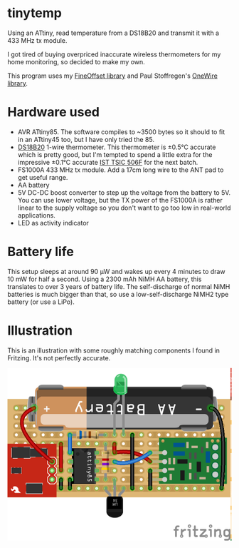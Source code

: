 # tinytemp
Using an ATtiny, read temperature from a DS18B20 and transmit it with a 433 MHz tx module.

I got tired of buying overpriced inaccurate wireless thermometers for my home monitoring, so decided to make my own.

This program uses my [FineOffset library](https://github.com/zagor/FineOffset) 
and Paul Stoffregen's [OneWire library](https://github.com/PaulStoffregen/OneWire.git).

# Hardware used

* AVR ATtiny85. The software compiles to ~3500 bytes so it should to fit in an ATtiny45 too, but I have only tried the 85.
* [DS18B20](https://www.maximintegrated.com/en/products/analog/sensors-and-sensor-interface/DS18B20.html) 1-wire thermometer. This thermometer is ±0.5°C accurate which is pretty good, but I'm tempted to spend a little extra for the impressive ±0.1°C accurate [IST TSIC 506F](http://se.farnell.com/ist-innovative-sensor-technology/tsic-506f-to92/sensor-temp-digital--0-1k-to92/dp/2191826) for the next batch.
* FS1000A 433 MHz tx module. Add a 17cm long wire to the ANT pad to get useful range.
* AA battery
* 5V DC-DC boost converter to step up the voltage from the battery to 5V. You can use lower voltage, but the TX power of the FS1000A is rather linear to the supply voltage so you don't want to go too low in real-world applications.
* LED as activity indicator

# Battery life

This setup sleeps at around 90 µW and wakes up every 4 minutes to draw 10 mW for half a second. Using a 2300 mAh NiMH AA battery, this translates to over 3 years of battery life. The self-discharge of normal NiMH batteries is much bigger than that, so use a low-self-discharge NiMH2 type battery (or use a LiPo).

# Illustration

This is an illustration with some roughly matching components I found in Fritzing. It's not perfectly accurate.

![Image of tinytemp module](https://github.com/zagor/tinytemp/blob/master/tinytemp.png)
